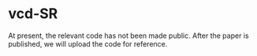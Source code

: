 # vcd-SR
At present, the relevant code has not been made public. After the paper is published, we will upload the code for reference.

